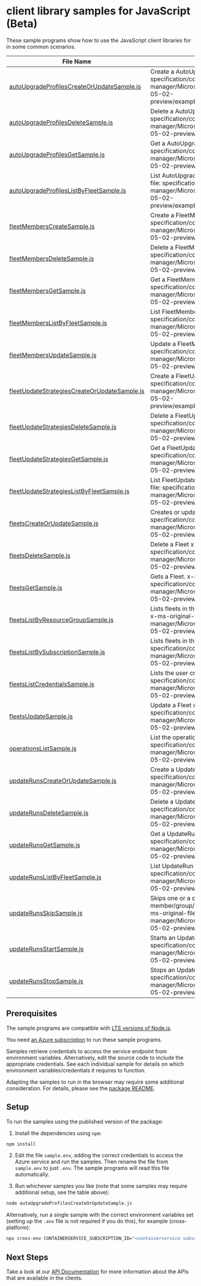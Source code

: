 # client library samples for JavaScript (Beta)

These sample programs show how to use the JavaScript client libraries for in some common scenarios.

| **File Name**                                                                             | **Description**                                                                                                                                                                                                                                    |
| ----------------------------------------------------------------------------------------- | -------------------------------------------------------------------------------------------------------------------------------------------------------------------------------------------------------------------------------------------------- |
| [autoUpgradeProfilesCreateOrUpdateSample.js][autoupgradeprofilescreateorupdatesample]     | Create a AutoUpgradeProfile x-ms-original-file: specification/containerservice/resource-manager/Microsoft.ContainerService/fleet/preview/2024-05-02-preview/examples/AutoUpgradeProfiles_CreateOrUpdate.json                                       |
| [autoUpgradeProfilesDeleteSample.js][autoupgradeprofilesdeletesample]                     | Delete a AutoUpgradeProfile x-ms-original-file: specification/containerservice/resource-manager/Microsoft.ContainerService/fleet/preview/2024-05-02-preview/examples/AutoUpgradeProfiles_Delete.json                                               |
| [autoUpgradeProfilesGetSample.js][autoupgradeprofilesgetsample]                           | Get a AutoUpgradeProfile x-ms-original-file: specification/containerservice/resource-manager/Microsoft.ContainerService/fleet/preview/2024-05-02-preview/examples/AutoUpgradeProfiles_Get.json                                                     |
| [autoUpgradeProfilesListByFleetSample.js][autoupgradeprofileslistbyfleetsample]           | List AutoUpgradeProfile resources by Fleet x-ms-original-file: specification/containerservice/resource-manager/Microsoft.ContainerService/fleet/preview/2024-05-02-preview/examples/AutoUpgradeProfiles_ListByFleet.json                           |
| [fleetMembersCreateSample.js][fleetmemberscreatesample]                                   | Create a FleetMember x-ms-original-file: specification/containerservice/resource-manager/Microsoft.ContainerService/fleet/preview/2024-05-02-preview/examples/FleetMembers_Create.json                                                             |
| [fleetMembersDeleteSample.js][fleetmembersdeletesample]                                   | Delete a FleetMember x-ms-original-file: specification/containerservice/resource-manager/Microsoft.ContainerService/fleet/preview/2024-05-02-preview/examples/FleetMembers_Delete.json                                                             |
| [fleetMembersGetSample.js][fleetmembersgetsample]                                         | Get a FleetMember x-ms-original-file: specification/containerservice/resource-manager/Microsoft.ContainerService/fleet/preview/2024-05-02-preview/examples/FleetMembers_Get.json                                                                   |
| [fleetMembersListByFleetSample.js][fleetmemberslistbyfleetsample]                         | List FleetMember resources by Fleet x-ms-original-file: specification/containerservice/resource-manager/Microsoft.ContainerService/fleet/preview/2024-05-02-preview/examples/FleetMembers_ListByFleet.json                                         |
| [fleetMembersUpdateSample.js][fleetmembersupdatesample]                                   | Update a FleetMember x-ms-original-file: specification/containerservice/resource-manager/Microsoft.ContainerService/fleet/preview/2024-05-02-preview/examples/FleetMembers_Update.json                                                             |
| [fleetUpdateStrategiesCreateOrUpdateSample.js][fleetupdatestrategiescreateorupdatesample] | Create a FleetUpdateStrategy x-ms-original-file: specification/containerservice/resource-manager/Microsoft.ContainerService/fleet/preview/2024-05-02-preview/examples/UpdateStrategies_CreateOrUpdate.json                                         |
| [fleetUpdateStrategiesDeleteSample.js][fleetupdatestrategiesdeletesample]                 | Delete a FleetUpdateStrategy x-ms-original-file: specification/containerservice/resource-manager/Microsoft.ContainerService/fleet/preview/2024-05-02-preview/examples/UpdateStrategies_Delete.json                                                 |
| [fleetUpdateStrategiesGetSample.js][fleetupdatestrategiesgetsample]                       | Get a FleetUpdateStrategy x-ms-original-file: specification/containerservice/resource-manager/Microsoft.ContainerService/fleet/preview/2024-05-02-preview/examples/UpdateStrategies_Get.json                                                       |
| [fleetUpdateStrategiesListByFleetSample.js][fleetupdatestrategieslistbyfleetsample]       | List FleetUpdateStrategy resources by Fleet x-ms-original-file: specification/containerservice/resource-manager/Microsoft.ContainerService/fleet/preview/2024-05-02-preview/examples/UpdateStrategies_ListByFleet.json                             |
| [fleetsCreateOrUpdateSample.js][fleetscreateorupdatesample]                               | Creates or updates a Fleet. x-ms-original-file: specification/containerservice/resource-manager/Microsoft.ContainerService/fleet/preview/2024-05-02-preview/examples/Fleets_CreateOrUpdate.json                                                    |
| [fleetsDeleteSample.js][fleetsdeletesample]                                               | Delete a Fleet x-ms-original-file: specification/containerservice/resource-manager/Microsoft.ContainerService/fleet/preview/2024-05-02-preview/examples/Fleets_Delete.json                                                                         |
| [fleetsGetSample.js][fleetsgetsample]                                                     | Gets a Fleet. x-ms-original-file: specification/containerservice/resource-manager/Microsoft.ContainerService/fleet/preview/2024-05-02-preview/examples/Fleets_Get.json                                                                             |
| [fleetsListByResourceGroupSample.js][fleetslistbyresourcegroupsample]                     | Lists fleets in the specified subscription and resource group. x-ms-original-file: specification/containerservice/resource-manager/Microsoft.ContainerService/fleet/preview/2024-05-02-preview/examples/Fleets_ListByResourceGroup.json            |
| [fleetsListBySubscriptionSample.js][fleetslistbysubscriptionsample]                       | Lists fleets in the specified subscription. x-ms-original-file: specification/containerservice/resource-manager/Microsoft.ContainerService/fleet/preview/2024-05-02-preview/examples/Fleets_ListBySub.json                                         |
| [fleetsListCredentialsSample.js][fleetslistcredentialssample]                             | Lists the user credentials of a Fleet. x-ms-original-file: specification/containerservice/resource-manager/Microsoft.ContainerService/fleet/preview/2024-05-02-preview/examples/Fleets_ListCredentialsResult.json                                  |
| [fleetsUpdateSample.js][fleetsupdatesample]                                               | Update a Fleet x-ms-original-file: specification/containerservice/resource-manager/Microsoft.ContainerService/fleet/preview/2024-05-02-preview/examples/Fleets_PatchTags.json                                                                      |
| [operationsListSample.js][operationslistsample]                                           | List the operations for the provider x-ms-original-file: specification/containerservice/resource-manager/Microsoft.ContainerService/fleet/preview/2024-05-02-preview/examples/Operations_List.json                                                 |
| [updateRunsCreateOrUpdateSample.js][updaterunscreateorupdatesample]                       | Create a UpdateRun x-ms-original-file: specification/containerservice/resource-manager/Microsoft.ContainerService/fleet/preview/2024-05-02-preview/examples/UpdateRuns_CreateOrUpdate.json                                                         |
| [updateRunsDeleteSample.js][updaterunsdeletesample]                                       | Delete a UpdateRun x-ms-original-file: specification/containerservice/resource-manager/Microsoft.ContainerService/fleet/preview/2024-05-02-preview/examples/UpdateRuns_Delete.json                                                                 |
| [updateRunsGetSample.js][updaterunsgetsample]                                             | Get a UpdateRun x-ms-original-file: specification/containerservice/resource-manager/Microsoft.ContainerService/fleet/preview/2024-05-02-preview/examples/UpdateRuns_Get.json                                                                       |
| [updateRunsListByFleetSample.js][updaterunslistbyfleetsample]                             | List UpdateRun resources by Fleet x-ms-original-file: specification/containerservice/resource-manager/Microsoft.ContainerService/fleet/preview/2024-05-02-preview/examples/UpdateRuns_ListByFleet.json                                             |
| [updateRunsSkipSample.js][updaterunsskipsample]                                           | Skips one or a combination of member/group/stage/afterStageWait(s) of an update run. x-ms-original-file: specification/containerservice/resource-manager/Microsoft.ContainerService/fleet/preview/2024-05-02-preview/examples/UpdateRuns_Skip.json |
| [updateRunsStartSample.js][updaterunsstartsample]                                         | Starts an UpdateRun. x-ms-original-file: specification/containerservice/resource-manager/Microsoft.ContainerService/fleet/preview/2024-05-02-preview/examples/UpdateRuns_Start.json                                                                |
| [updateRunsStopSample.js][updaterunsstopsample]                                           | Stops an UpdateRun. x-ms-original-file: specification/containerservice/resource-manager/Microsoft.ContainerService/fleet/preview/2024-05-02-preview/examples/UpdateRuns_Stop.json                                                                  |

## Prerequisites

The sample programs are compatible with [LTS versions of Node.js](https://github.com/nodejs/release#release-schedule).

You need [an Azure subscription][freesub] to run these sample programs.

Samples retrieve credentials to access the service endpoint from environment variables. Alternatively, edit the source code to include the appropriate credentials. See each individual sample for details on which environment variables/credentials it requires to function.

Adapting the samples to run in the browser may require some additional consideration. For details, please see the [package README][package].

## Setup

To run the samples using the published version of the package:

1. Install the dependencies using `npm`:

```bash
npm install
```

2. Edit the file `sample.env`, adding the correct credentials to access the Azure service and run the samples. Then rename the file from `sample.env` to just `.env`. The sample programs will read this file automatically.

3. Run whichever samples you like (note that some samples may require additional setup, see the table above):

```bash
node autoUpgradeProfilesCreateOrUpdateSample.js
```

Alternatively, run a single sample with the correct environment variables set (setting up the `.env` file is not required if you do this), for example (cross-platform):

```bash
npx cross-env CONTAINERSERVICE_SUBSCRIPTION_ID="<containerservice subscription id>" CONTAINERSERVICE_RESOURCE_GROUP="<containerservice resource group>" node autoUpgradeProfilesCreateOrUpdateSample.js
```

## Next Steps

Take a look at our [API Documentation][apiref] for more information about the APIs that are available in the clients.

[autoupgradeprofilescreateorupdatesample]: https://github.com/Azure/azure-sdk-for-js/blob/main/sdk/containerservice/arm-containerservicefleet/samples/v1-beta/javascript/autoUpgradeProfilesCreateOrUpdateSample.js
[autoupgradeprofilesdeletesample]: https://github.com/Azure/azure-sdk-for-js/blob/main/sdk/containerservice/arm-containerservicefleet/samples/v1-beta/javascript/autoUpgradeProfilesDeleteSample.js
[autoupgradeprofilesgetsample]: https://github.com/Azure/azure-sdk-for-js/blob/main/sdk/containerservice/arm-containerservicefleet/samples/v1-beta/javascript/autoUpgradeProfilesGetSample.js
[autoupgradeprofileslistbyfleetsample]: https://github.com/Azure/azure-sdk-for-js/blob/main/sdk/containerservice/arm-containerservicefleet/samples/v1-beta/javascript/autoUpgradeProfilesListByFleetSample.js
[fleetmemberscreatesample]: https://github.com/Azure/azure-sdk-for-js/blob/main/sdk/containerservice/arm-containerservicefleet/samples/v1-beta/javascript/fleetMembersCreateSample.js
[fleetmembersdeletesample]: https://github.com/Azure/azure-sdk-for-js/blob/main/sdk/containerservice/arm-containerservicefleet/samples/v1-beta/javascript/fleetMembersDeleteSample.js
[fleetmembersgetsample]: https://github.com/Azure/azure-sdk-for-js/blob/main/sdk/containerservice/arm-containerservicefleet/samples/v1-beta/javascript/fleetMembersGetSample.js
[fleetmemberslistbyfleetsample]: https://github.com/Azure/azure-sdk-for-js/blob/main/sdk/containerservice/arm-containerservicefleet/samples/v1-beta/javascript/fleetMembersListByFleetSample.js
[fleetmembersupdatesample]: https://github.com/Azure/azure-sdk-for-js/blob/main/sdk/containerservice/arm-containerservicefleet/samples/v1-beta/javascript/fleetMembersUpdateSample.js
[fleetupdatestrategiescreateorupdatesample]: https://github.com/Azure/azure-sdk-for-js/blob/main/sdk/containerservice/arm-containerservicefleet/samples/v1-beta/javascript/fleetUpdateStrategiesCreateOrUpdateSample.js
[fleetupdatestrategiesdeletesample]: https://github.com/Azure/azure-sdk-for-js/blob/main/sdk/containerservice/arm-containerservicefleet/samples/v1-beta/javascript/fleetUpdateStrategiesDeleteSample.js
[fleetupdatestrategiesgetsample]: https://github.com/Azure/azure-sdk-for-js/blob/main/sdk/containerservice/arm-containerservicefleet/samples/v1-beta/javascript/fleetUpdateStrategiesGetSample.js
[fleetupdatestrategieslistbyfleetsample]: https://github.com/Azure/azure-sdk-for-js/blob/main/sdk/containerservice/arm-containerservicefleet/samples/v1-beta/javascript/fleetUpdateStrategiesListByFleetSample.js
[fleetscreateorupdatesample]: https://github.com/Azure/azure-sdk-for-js/blob/main/sdk/containerservice/arm-containerservicefleet/samples/v1-beta/javascript/fleetsCreateOrUpdateSample.js
[fleetsdeletesample]: https://github.com/Azure/azure-sdk-for-js/blob/main/sdk/containerservice/arm-containerservicefleet/samples/v1-beta/javascript/fleetsDeleteSample.js
[fleetsgetsample]: https://github.com/Azure/azure-sdk-for-js/blob/main/sdk/containerservice/arm-containerservicefleet/samples/v1-beta/javascript/fleetsGetSample.js
[fleetslistbyresourcegroupsample]: https://github.com/Azure/azure-sdk-for-js/blob/main/sdk/containerservice/arm-containerservicefleet/samples/v1-beta/javascript/fleetsListByResourceGroupSample.js
[fleetslistbysubscriptionsample]: https://github.com/Azure/azure-sdk-for-js/blob/main/sdk/containerservice/arm-containerservicefleet/samples/v1-beta/javascript/fleetsListBySubscriptionSample.js
[fleetslistcredentialssample]: https://github.com/Azure/azure-sdk-for-js/blob/main/sdk/containerservice/arm-containerservicefleet/samples/v1-beta/javascript/fleetsListCredentialsSample.js
[fleetsupdatesample]: https://github.com/Azure/azure-sdk-for-js/blob/main/sdk/containerservice/arm-containerservicefleet/samples/v1-beta/javascript/fleetsUpdateSample.js
[operationslistsample]: https://github.com/Azure/azure-sdk-for-js/blob/main/sdk/containerservice/arm-containerservicefleet/samples/v1-beta/javascript/operationsListSample.js
[updaterunscreateorupdatesample]: https://github.com/Azure/azure-sdk-for-js/blob/main/sdk/containerservice/arm-containerservicefleet/samples/v1-beta/javascript/updateRunsCreateOrUpdateSample.js
[updaterunsdeletesample]: https://github.com/Azure/azure-sdk-for-js/blob/main/sdk/containerservice/arm-containerservicefleet/samples/v1-beta/javascript/updateRunsDeleteSample.js
[updaterunsgetsample]: https://github.com/Azure/azure-sdk-for-js/blob/main/sdk/containerservice/arm-containerservicefleet/samples/v1-beta/javascript/updateRunsGetSample.js
[updaterunslistbyfleetsample]: https://github.com/Azure/azure-sdk-for-js/blob/main/sdk/containerservice/arm-containerservicefleet/samples/v1-beta/javascript/updateRunsListByFleetSample.js
[updaterunsskipsample]: https://github.com/Azure/azure-sdk-for-js/blob/main/sdk/containerservice/arm-containerservicefleet/samples/v1-beta/javascript/updateRunsSkipSample.js
[updaterunsstartsample]: https://github.com/Azure/azure-sdk-for-js/blob/main/sdk/containerservice/arm-containerservicefleet/samples/v1-beta/javascript/updateRunsStartSample.js
[updaterunsstopsample]: https://github.com/Azure/azure-sdk-for-js/blob/main/sdk/containerservice/arm-containerservicefleet/samples/v1-beta/javascript/updateRunsStopSample.js
[apiref]: https://docs.microsoft.com/javascript/api/@azure/arm-containerservicefleet?view=azure-node-preview
[freesub]: https://azure.microsoft.com/free/
[package]: https://github.com/Azure/azure-sdk-for-js/tree/main/sdk/containerservice/arm-containerservicefleet/README.md
